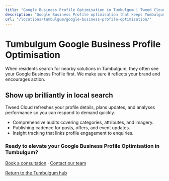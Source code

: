 ```yaml
---
title: "Google Business Profile Optimisation in Tumbulgum | Tweed Cloud"
description: "Google Business Profile optimisation that keeps Tumbulgum listings accurate and engaging."
url: "/locations/tumbulgum/google-business-profile-optimisation/"
---
```


# Tumbulgum Google Business Profile Optimisation

When residents search for nearby solutions in Tumbulgum, they often see your Google Business Profile first. We make sure it reflects your brand and encourages action.

## Show up brilliantly in local search

Tweed Cloud refreshes your profile details, plans updates, and analyses performance so you can respond to demand quickly.

- Comprehensive audits covering categories, attributes, and imagery.
- Publishing cadence for posts, offers, and event updates.
- Insight tracking that links profile engagement to enquiries.

### Ready to elevate your Google Business Profile Optimisation in Tumbulgum?

[Book a consultation](/consultation/) · [Contact our team](/contact/)

[Return to the Tumbulgum hub](/locations/tumbulgum/)
